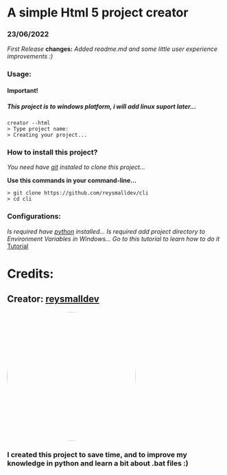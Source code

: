 # A simple Html 5 project creator

### 23/06/2022
*First Release*
**changes:** *Added readme.md and some little user experience improvements :)*

### Usage:
#### Important! 
##### This project is to windows platform, i will add linux suport later...
```
creator --html
> Type project name:
> Creating your project...
```

### How to install this project?
*You need have [git](https://git-scm.com/) instaled to clone this project...*

**Use this commands in your command-line...**
```
> git clone https://github.com/reysmalldev/cli
> cd cli
```
### Configurations: 
*Is required have [python](https://www.python.org/) installed...*
*Is required add project directory to Environment Variables in Windows...*
*Go to this tutorial to learn how to do it* [Tutorial](https://docs.oracle.com/en/database/oracle/machine-learning/oml4r/1.5.1/oread/creating-and-modifying-environment-variables-on-windows.html#GUID-DD6F9982-60D5-48F6-8270-A27EC53807D0)

# Credits:

## Creator: **[reysmalldev](https://github.com/reysmalldev)**  
<img src="https://avatars.githubusercontent.com/u/88351922?v=4" width="300px" style="border-radius: 50%;"></img>
### I created this project to save time, and to improve my knowledge in python and learn a bit about .bat files :)
